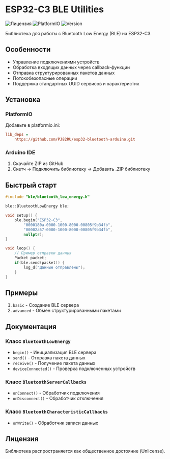 # ESP32-C3 BLE Utilities

![Лицензия](https://img.shields.io/badge/license-Unlicense-blue.svg)
![PlatformIO](https://img.shields.io/badge/platform-ESP32--C3-green.svg)
![Version](https://img.shields.io/badge/version-1.1.0-orange)

Библиотека для работы с Bluetooth Low Energy (BLE) на ESP32-C3.

## Особенности

- Управление подключениями устройств
- Обработка входящих данных через callback-функции
- Отправка структурированных пакетов данных
- Потокобезопасные операции
- Поддержка стандартных UUID сервисов и характеристик

## Установка

### PlatformIO
Добавьте в platformio.ini:
```ini
lib_deps =
    https://github.com/PJ82RU/esp32-bluetooth-arduino.git
```

### Arduino IDE
1. Скачайте ZIP из GitHub
2. Скетч → Подключить библиотеку → Добавить .ZIP библиотеку

## Быстрый старт

```cpp
#include "ble/bluetooth_low_energy.h"

ble::BluetoothLowEnergy ble;

void setup() {
    ble.begin("ESP32-C3",
        "0000180a-0000-1000-8000-00805f9b34fb",
        "00002a57-0000-1000-8000-00805f9b34fb",
        nullptr);
}

void loop() {
    // Пример отправки данных
    Packet packet;
    if(ble.send(packet)) {
        log_d("Данные отправлены");
    }
}
```

## Примеры

1. `basic` - Создание BLE сервера
2. `advanced` - Обмен структурированными пакетами

## Документация

### Класс `BluetoothLowEnergy`
- `begin()` - Инициализация BLE сервера
- `send()` - Отправка пакета данных
- `receive()` - Получение пакета данных
- `deviceConnected()` - Проверка подключенных устройств

### Класс `BluetoothServerCallbacks`
- `onConnect()` - Обработчик подключения
- `onDisconnect()` - Обработчик отключения

### Класс `BluetoothCharacteristicCallbacks`
- `onWrite()` - Обработчик записи данных

## Лицензия

Библиотека распространяется как общественное достояние (Unlicense).
